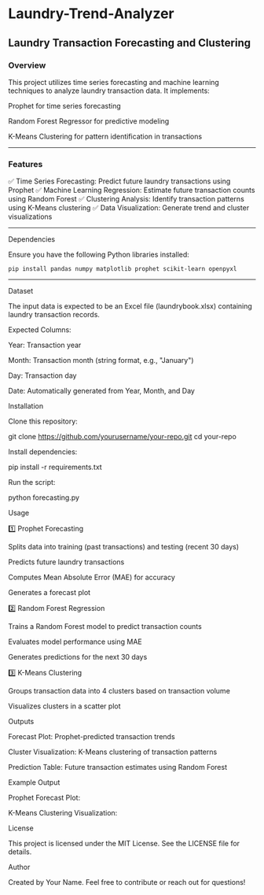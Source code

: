 # Laundry-Trend-Analyzer

<h2>Laundry Transaction Forecasting and Clustering</h2>

<h3>Overview</h3>

This project utilizes time series forecasting and machine learning techniques to analyze laundry transaction data. It implements:

Prophet for time series forecasting

Random Forest Regressor for predictive modeling

K-Means Clustering for pattern identification in transactions

***

<h3>Features</h3>

✅ Time Series Forecasting: Predict future laundry transactions using Prophet
✅ Machine Learning Regression: Estimate future transaction counts using Random Forest
✅ Clustering Analysis: Identify transaction patterns using K-Means clustering
✅ Data Visualization: Generate trend and cluster visualizations

***

Dependencies

Ensure you have the following Python libraries installed:
```
pip install pandas numpy matplotlib prophet scikit-learn openpyxl
```
***

Dataset

The input data is expected to be an Excel file (laundrybook.xlsx) containing laundry transaction records.

Expected Columns:

Year: Transaction year

Month: Transaction month (string format, e.g., "January")

Day: Transaction day

Date: Automatically generated from Year, Month, and Day

Installation

Clone this repository:

git clone https://github.com/yourusername/your-repo.git
cd your-repo

Install dependencies:

pip install -r requirements.txt

Run the script:

python forecasting.py

Usage

1️⃣ Prophet Forecasting

Splits data into training (past transactions) and testing (recent 30 days)

Predicts future laundry transactions

Computes Mean Absolute Error (MAE) for accuracy

Generates a forecast plot

2️⃣ Random Forest Regression

Trains a Random Forest model to predict transaction counts

Evaluates model performance using MAE

Generates predictions for the next 30 days

3️⃣ K-Means Clustering

Groups transaction data into 4 clusters based on transaction volume

Visualizes clusters in a scatter plot

Outputs

Forecast Plot: Prophet-predicted transaction trends

Cluster Visualization: K-Means clustering of transaction patterns

Prediction Table: Future transaction estimates using Random Forest

Example Output

Prophet Forecast Plot:



K-Means Clustering Visualization:



License

This project is licensed under the MIT License. See the LICENSE file for details.

Author

Created by Your Name. Feel free to contribute or reach out for questions!
